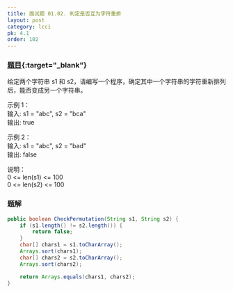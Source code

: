 ```yaml
---
title: 面试题 01.02. 判定是否互为字符重排
layout: post
category: lcci
pk: 4.1
order: 102
---
```


### [题目](https://leetcode-cn.com/problems/check-permutation-lcci/){:target="_blank"}

给定两个字符串 s1 和 s2，请编写一个程序，确定其中一个字符串的字符重新排列后，能否变成另一个字符串。

示例 1：  
输入: s1 = "abc", s2 = "bca"  
输出: true

示例 2：  
输入: s1 = "abc", s2 = "bad"  
输出: false

说明：  
0 <= len(s1) <= 100  
0 <= len(s2) <= 100


### 题解

```java
public boolean CheckPermutation(String s1, String s2) {
    if (s1.length() != s2.length()) {
        return false;
    }
    char[] chars1 = s1.toCharArray();
    Arrays.sort(chars1);
    char[] chars2 = s2.toCharArray();
    Arrays.sort(chars2);

    return Arrays.equals(chars1, chars2);
}
```
